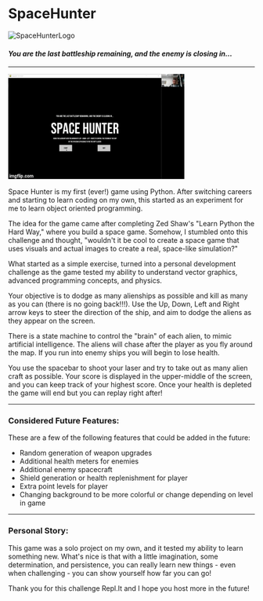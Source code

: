 # **SpaceHunter**

![SpaceHunterLogo]()

#### *You are the last battleship remaining, and the enemy is closing in...*
------------------------------

![SpaceHunter](https://github.com/jkeane889/SpaceHunter/blob/master/spaceHuntGIF.gif)

Space Hunter is my first (ever!) game using Python.  After switching careers and starting to learn coding on my own, this started as an experiment for me to learn object oriented programming. 

The idea for the game came after completing Zed Shaw's "Learn Python the Hard Way," where you build a space game.  Somehow, I stumbled onto this challenge and thought, "wouldn't it be cool to create a space game that uses visuals and actual images to create a real, space-like simulation?"

What started as a simple exercise, turned into a personal development challenge as the game tested my ability to understand vector graphics, advanced programming concepts, and physics.  

Your objective is to dodge as many alienships as possible and kill as many as you can (there is no going back!!!).  Use the Up, Down, Left and Right arrow keys to steer the direction of the ship, and aim to dodge the aliens as they appear on the screen.

There is a state machine to control the "brain" of each alien, to mimic artificial intelligence.  The aliens will chase after the player as you fly around the map.  If you run into enemy ships you will begin to lose health.

You use the spacebar to shoot your laser and try to take out as many alien craft as possible.  Your score is displayed in the upper-middle of the screen, and you can keep track of your highest score.  Once your health is depleted the game will end but you can replay right after!

--------------------------

### Considered Future Features:
These are a few of the following features that could be added in the future:
  * Random generation of weapon upgrades
  * Additional health meters for enemies
  * Additional enemy spacecraft
  * Shield generation or health replenishment for player
  * Extra point levels for player 
  * Changing background to be more colorful or change depending on level in game

----------------------------------

### Personal Story:

This game was a solo project on my own, and it tested my ability to learn something new.  What's nice is that with a little imagination, some determination, and persistence, you can really learn new things - even when challenging - you can show yourself how far you can go! 

Thank you for this challenge Repl.It and I hope you host more in the future!
